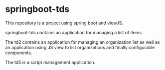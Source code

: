 # springboot-tds

This repository is a project using spring boot and viewJS.

springboot-tds contains an application for managing a list of items.

The td2 contains an application for managing an organization list as well as an application using JS view to list organizations and finally configurable components.

The td5 is a script management application.

